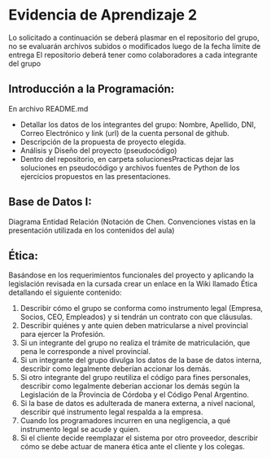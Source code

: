 # Evidencia de Aprendizaje 2
Lo solicitado a continuación se deberá plasmar en el repositorio del grupo, no se evaluarán archivos subidos o modificados luego de la fecha límite de entrega
El repositorio deberá tener como colaboradores a cada integrante del grupo


## Introducción a la Programación:

En archivo README.md
* Detallar los datos de los integrantes del grupo: Nombre, Apellido, DNI, Correo Electrónico y link (url) de la cuenta personal de github.
* Descripción de la propuesta de proyecto elegida.
* Análisis y Diseño del proyecto (pseudocódigo)
* Dentro del repositorio, en carpeta solucionesPracticas dejar las soluciones en pseudocódigo y archivos fuentes de Python de los ejercicios propuestos en las presentaciones.


## Base de Datos I: 
Diagrama Entidad Relación (Notación de Chen. Convenciones vistas en la presentación utilizada en los contenidos del aula)


## Ética:
Basándose en los requerimientos funcionales del proyecto y aplicando la legislación revisada en la cursada crear un enlace en la Wiki llamado Ética detallando el siguiente contenido:

1. Describir cómo el grupo se conforma como instrumento legal (Empresa, Socios, CEO, Empleados) y si tendrán un contrato con que cláusulas.
2. Describir quiénes y ante quien deben matricularse a nivel provincial para ejercer la Profesión.
3. Si un integrante del grupo no realiza el trámite de matriculación, que pena le corresponde a nivel provincial.
4. Si un integrante del grupo divulga los datos de la base de datos interna, describir como legalmente deberían accionar los demás.
5. Si otro integrante del grupo reutiliza el código para fines personales, describir como legalmente deberían accionar los demás según la Legislación de la Provincia de Córdoba y el Código Penal Argentino.
6. Si la base de datos es adulterada de manera externa, a nivel nacional, describir qué instrumento legal respalda a la empresa.
7. Cuando los programadores incurren en una negligencia, a qué instrumento legal se acude y quien.
8. Si el cliente decide reemplazar el sistema por otro proveedor, describir cómo se debe actuar de manera ética ante el cliente y los colegas.
